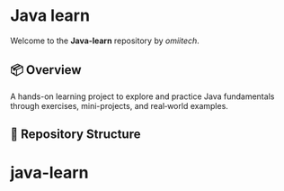 # Java learn

Welcome to the **Java‑learn** repository by *omiitech*.

## 📦 Overview

A hands-on learning project to explore and practice Java fundamentals through exercises, mini-projects, and real‑world examples.

## 🚀 Repository Structure

# java-learn
